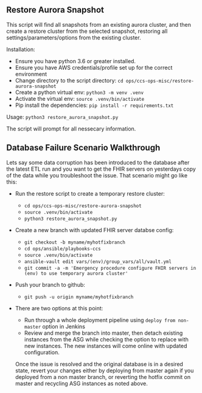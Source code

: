 Restore Aurora Snapshot
-----------------------
This script will find all snapshots from an existing aurora cluster, and then create a restore cluster from the selected snapshot, restoring all settings/parameters/options from the existing cluster.

Installation:
- Ensure you have python 3.6 or greater installed.
- Ensure you have AWS credentials/profile set up for the correct environment
- Change directory to the script directory: `cd ops/ccs-ops-misc/restore-aurora-snapshot`
- Create a python virtual env: `python3 -m venv .venv`
- Activate the virtual env: `source .venv/bin/activate`
- Pip install the dependencies: `pip install -r requirements.txt`

Usage:
`python3 restore_aurora_snapshot.py`

The script will prompt for all nessecary information.

Database Failure Scenario Walkthrough
-------------------------------------
Lets say some data corruption has been introduced to the database after the latest ETL run and you want to get the FHIR servers on yesterdays copy of the data while you troubleshoot the issue.  That scenario might go like this:
- Run the restore script to create a temporary restore cluster:
  - `cd ops/ccs-ops-misc/restore-aurora-snapshot`
  - `source .venv/bin/activate`
  - `python3 restore_aurora_snapshot.py`
- Create a new branch with updated FHIR server databse config:
  - `git checkout -b myname/myhotfixbranch`
  - `cd ops/ansible/playbooks-ccs`
  - `source .venv/bin/activate`
  - `ansible-vault edit vars/(env)/group_vars/all/vault.yml`
  - `git commit -a -m 'Emergency procedure configure FHIR servers in (env) to use temporary aurora cluster'`
- Push your branch to github:
  - `git push -u origin myname/myhotfixbranch`
- There are two options at this point:
  - Run through a whole deployment pipeline using `deploy from non-master` option in Jenkins
  - Review and merge the branch into master, then detach existing instances from the ASG while checking the option to replace with new instances.  The new instances will come online with updated configuration.

  Once the issue is resolved and the original database is in a desired state, revert your changes either by deploying from master again if you deployed from a non master branch, or reverting the hotfix commit on master and recycling ASG instances as noted above.
  